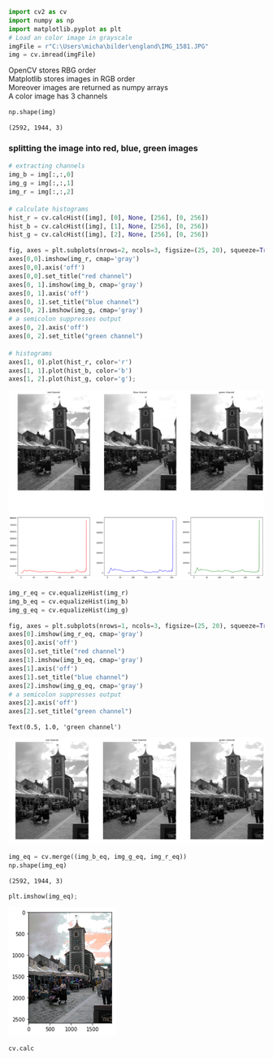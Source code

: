 ```python
import cv2 as cv
import numpy as np
import matplotlib.pyplot as plt
# Load an color image in grayscale
imgFile = r"C:\Users\micha\bilder\england\IMG_1581.JPG"
img = cv.imread(imgFile)
```

OpenCV stores RBG order  
Matplotlib stores images in RGB order  
Moreover images are returned as numpy arrays  
A color image has 3 channels


```python
np.shape(img)
```




    (2592, 1944, 3)



### splitting the image into red, blue, green images ###


```python
# extracting channels
img_b = img[:,:,0]
img_g = img[:,:,1]
img_r = img[:,:,2]

# calculate histograms
hist_r = cv.calcHist([img], [0], None, [256], [0, 256])
hist_b = cv.calcHist([img], [1], None, [256], [0, 256])
hist_g = cv.calcHist([img], [2], None, [256], [0, 256])
```


```python
fig, axes = plt.subplots(nrows=2, ncols=3, figsize=(25, 20), squeeze=True, gridspec_kw = {'height_ratios':[2,1]})
axes[0,0].imshow(img_r, cmap='gray')
axes[0,0].axis('off')
axes[0,0].set_title("red channel")
axes[0, 1].imshow(img_b, cmap='gray')
axes[0, 1].axis('off')
axes[0, 1].set_title("blue channel")
axes[0, 2].imshow(img_g, cmap='gray')
# a semicolon suppresses output
axes[0, 2].axis('off')
axes[0, 2].set_title("green channel")

# histograms
axes[1, 0].plot(hist_r, color='r')
axes[1, 1].plot(hist_b, color='b')
axes[1, 2].plot(hist_g, color='g');
```


    
![png](output_5_0.png)
    



```python
img_r_eq = cv.equalizeHist(img_r)
img_b_eq = cv.equalizeHist(img_b)
img_g_eq = cv.equalizeHist(img_g)
```


```python
fig, axes = plt.subplots(nrows=1, ncols=3, figsize=(25, 20), squeeze=True)
axes[0].imshow(img_r_eq, cmap='gray')
axes[0].axis('off')
axes[0].set_title("red channel")
axes[1].imshow(img_b_eq, cmap='gray')
axes[1].axis('off')
axes[1].set_title("blue channel")
axes[2].imshow(img_g_eq, cmap='gray')
# a semicolon suppresses output
axes[2].axis('off')
axes[2].set_title("green channel")
```




    Text(0.5, 1.0, 'green channel')




    
![png](output_7_1.png)
    



```python
img_eq = cv.merge((img_b_eq, img_g_eq, img_r_eq))
np.shape(img_eq)
```




    (2592, 1944, 3)




```python
plt.imshow(img_eq);
```


    
![png](output_9_0.png)
    



```python
cv.calc
```


```python

```
